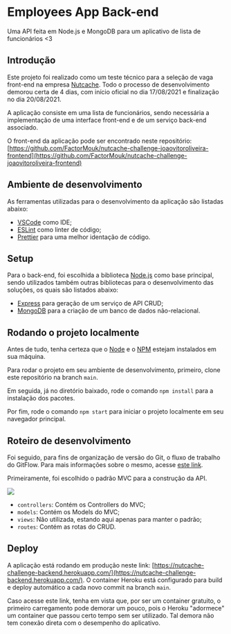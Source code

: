 # Employees App Back-end

Uma API feita em Node.js e MongoDB para um aplicativo de lista de funcionários <3

## Introdução

Este projeto foi realizado como um teste técnico para a seleção de vaga front-end na empresa [Nutcache](https://www.nutcache.com/).
Todo o processo de desenvolvimento demorou certa de 4 dias, com início oficial no dia 17/08/2021 e finalização no dia 20/08/2021.

A aplicação consiste em uma lista de funcionários, sendo necessária a implementação de uma interface front-end e de um serviço back-end associado.

O front-end da aplicação pode ser encontrado neste repositório: [https://github.com/FactorMouk/nutcache-challenge-joaovitoroliveira-frontend](https://github.com/FactorMouk/nutcache-challenge-joaovitoroliveira-frontend)

## Ambiente de desenvolvimento

As ferramentas utilizadas para o desenvolvimento da aplicação são listadas abaixo:

- [VSCode](https://code.visualstudio.com/) como IDE;
- [ESLint](https://eslint.org/) como linter de código;
- [Prettier](https://prettier.io/) para uma melhor identação de código.

## Setup

Para o back-end, foi escolhida a biblioteca [Node.js](https://nodejs.org) como base principal, sendo utilizados também outras bibliotecas para o desenvolvimento das soluções, os quais são listados abaixo:

- [Express](https://expressjs.com/pt-br/) para geração de um serviço de API CRUD;
- [MongoDB](https://www.mongodb.com/pt-br) para a criação de um banco de dados não-relacional.

## Rodando o projeto localmente

Antes de tudo, tenha certeza que o [Node](https://nodejs.org/en/) e o [NPM](https://www.npmjs.com/) estejam instalados em sua máquina.

Para rodar o projeto em seu ambiente de desenvolvimento, primeiro, clone este repositório na branch `main`.

Em seguida, já no diretório baixado, rode o comando `npm install` para a instalação dos pacotes.

Por fim, rode o comando `npm start` para iniciar o projeto localmente em seu navegador principal.

## Roteiro de desenvolvimento

Foi seguido, para fins de organização de versão do Git, o fluxo de trabalho do GitFlow. Para mais informações sobre o mesmo, acesse [este link](https://www.atlassian.com/br/git/tutorials/comparing-workflows/gitflow-workflow).

Primeiramente, foi escolhido o padrão MVC para a construção da API.

<img src="https://drive.google.com/uc?export=view&id=14qmODwCnwJ4sudv8sY9BnRql0XhTWhv-">

- `controllers`: Contém os Controllers do MVC;
- `models`: Contém os Models do MVC;
- `views`: Não utilizada, estando aqui apenas para manter o padrão;
- `routes`: Contém as rotas do CRUD.

## Deploy

A aplicação está rodando em produção neste link: [https://nutcache-challenge-backend.herokuapp.com/](https://nutcache-challenge-backend.herokuapp.com/).
O container Heroku está configurado para build e deploy automático a cada novo commit na branch `main`.

Caso acesse este link, tenha em vista que, por ser um container gratuito, o primeiro carregamento pode demorar um pouco, pois o Heroku "adormece" um container que passou certo tempo sem ser utilizado. Tal demora não tem conexão direta com o desempenho do aplicativo.


